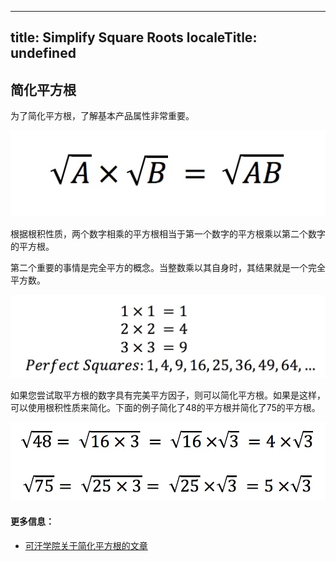 
---
title: Simplify Square Roots
localeTitle: undefined
---
## 简化平方根

为了简化平方根，了解基本产品属性非常重要。

![显示激进产品属性的图像。 A的平方根乘以B的平方根等于A的平方根乘以B.](https://raw.githubusercontent.com/hayleycd/images/master/multiplying_radicals.jpeg)

根据根积性质，两个数字相乘的平方根相当于第一个数字的平方根乘以第二个数字的平方根。

第二个重要的事情是完全平方的概念。当整数乘以其自身时，其结果就是一个完全平方数。

![图像显示完美的正方形完美正方形的示例包括1,4,9,25,36等。](https://raw.githubusercontent.com/hayleycd/images/master/perfect_squares.jpeg)

如果您尝试取平方根的数字具有完美平方因子，则可以简化平方根。如果是这样，可以使用根积性质来简化。下面的例子简化了48的平方根并简化了75的平方根。

![图像显示48的平方根被简化为4乘以3的平方根，75的平方根被简化为5乘以3的平方根。](https://raw.githubusercontent.com/hayleycd/images/master/radical_examples.jpeg)

#### 更多信息：

*   [可汗学院关于简化平方根的文章](https://www.khanacademy.org/math/algebra/rational-exponents-and-radicals/alg1-simplify-square-roots/a/simplifying-square-roots-review)
